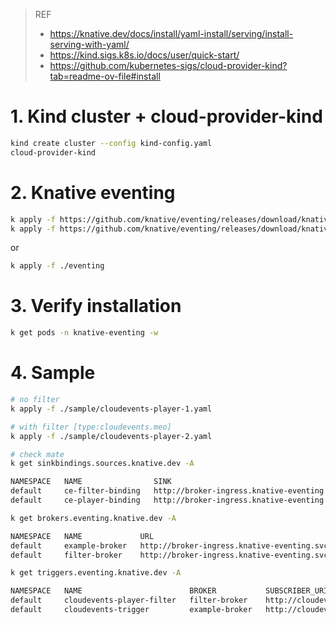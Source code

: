 > REF
> - https://knative.dev/docs/install/yaml-install/serving/install-serving-with-yaml/
> - https://kind.sigs.k8s.io/docs/user/quick-start/
> - https://github.com/kubernetes-sigs/cloud-provider-kind?tab=readme-ov-file#install

# 1. Kind cluster + cloud-provider-kind

```bash
kind create cluster --config kind-config.yaml
cloud-provider-kind
```

# 2. Knative eventing

```bash
k apply -f https://github.com/knative/eventing/releases/download/knative-v1.19.0/eventing-crds.yaml
k apply -f https://github.com/knative/eventing/releases/download/knative-v1.19.0/eventing.yaml
```

or

```bash
k apply -f ./eventing
```

# 3. Verify installation

```bash
k get pods -n knative-eventing -w
```

# 4. Sample

```bash
# no filter
k apply -f ./sample/cloudevents-player-1.yaml

# with filter [type:cloudevents.meo]
k apply -f ./sample/cloudevents-player-2.yaml

# check mate
k get sinkbindings.sources.knative.dev -A

NAMESPACE   NAME                SINK                                                                              AGE   READY   REASON
default     ce-filter-binding   http://broker-ingress.knative-eventing.svc.cluster.local/default/filter-broker    23s   True    
default     ce-player-binding   http://broker-ingress.knative-eventing.svc.cluster.local/default/example-broker   14m   True    

k get brokers.eventing.knative.dev -A

NAMESPACE   NAME             URL                                                                               AGE   READY   REASON
default     example-broker   http://broker-ingress.knative-eventing.svc.cluster.local/default/example-broker   14m   True    
default     filter-broker    http://broker-ingress.knative-eventing.svc.cluster.local/default/filter-broker    28s   True    

k get triggers.eventing.knative.dev -A

NAMESPACE   NAME                        BROKER           SUBSCRIBER_URI                                        AGE   READY   REASON
default     cloudevents-player-filter   filter-broker    http://cloudevents-player.default.svc.cluster.local   36s   True    
default     cloudevents-trigger         example-broker   http://cloudevents-player.default.svc.cluster.local   14m   True 
```

